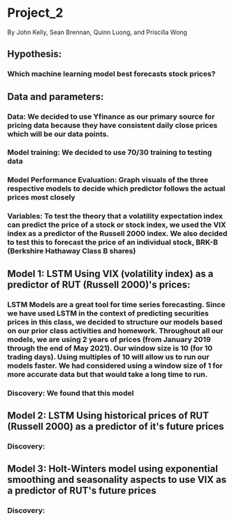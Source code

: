 # Project_2
By John Kelly, Sean Brennan, Quinn Luong, and Priscilla Wong
## Hypothesis:
### Which machine learning model best forecasts stock prices?

## Data and parameters:
### Data: We decided to use Yfinance as our primary source for pricing data because they have consistent daily close prices which will be our data points.
### Model training: We decided to use 70/30 training to testing data
### Model Performance Evaluation: Graph visuals of the three respective models to decide which predictor follows the actual prices most closely
### Variables: To test the theory that a volatility expectation index can predict the price of a stock or stock index, we used the VIX index as a predictor of the Russell 2000 index. We also decided to test this to forecast the price of an individual stock, BRK-B (Berkshire Hathaway Class B shares)

## Model 1: LSTM Using VIX (volatility index) as a predictor of RUT (Russell 2000)'s prices:
### LSTM Models are a great tool for time series forecasting. Since we have used LSTM in the context of predicting securities prices in this class, we decided to structure our models based on our prior class activities and homework. Throughout all our models, we are using 2 years of prices (from January 2019 through the end of May 2021). Our window size is 10 (for 10 trading days). Using multiples of 10 will allow us to run our models faster. We had considered using a window size of 1 for more accurate data but that would take a long time to run.
### Discovery: We found that this model

## Model 2: LSTM Using historical prices of RUT (Russell 2000) as a predictor of it's future prices
### Discovery: 

## Model 3: Holt-Winters model using exponential smoothing and seasonality aspects to use VIX as a predictor of RUT's future prices
### Discovery:
